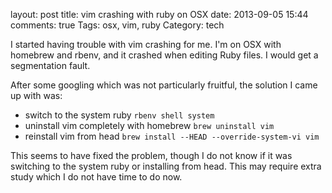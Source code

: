 layout: post
title: vim crashing with ruby on OSX
date: 2013-09-05 15:44
comments: true
Tags: osx, vim, ruby
Category: tech

I started having trouble with vim crashing for me. I'm on OSX with homebrew and rbenv, and it crashed when editing Ruby files. I would get a segmentation fault. 

After some googling which was not particularly fruitful, the solution I came up with was:

* switch to the system ruby `rbenv shell system`
* uninstall vim completely with homebrew `brew uninstall vim`
* reinstall vim from head `brew install --HEAD --override-system-vi vim`

This seems to have fixed the problem, though I do not know if it was switching to the system ruby or installing from head. This may require extra study which I do not have time to do now.

